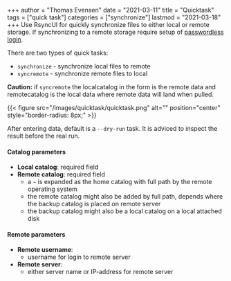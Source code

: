+++
author = "Thomas Evensen"
date = "2021-03-11"
title =  "Quicktask"
tags = ["quick task"]
categories = ["synchronize"]
lastmod = "2021-03-18"
+++
Use RsyncUI for quickly synchronize files to either local or remote storage. If synchronizing to a remote storage require setup of [passwordless login](/post/remotelogins/).

There are two types of quick tasks:

- `synchronize` - synchronize local files to remote
- `syncremote` - synchronize remote files to local

**Caution:** if `syncremote` the localcatalog in the form is the remote data and remotecatalog is the local data where remote data will land when pulled.

{{< figure src="/images/quicktask/quicktask.png" alt="" position="center" style="border-radius: 8px;" >}}

After entering data, default is a `--dry-run` task. It is adviced to inspect the result before the real run.

#### Catalog parameters
- **Local catalog**: required field
- **Remote catalog**: required field
  - a `~` is expanded as the home catalog with full path by the remote operating system
  - the remote catalog might also be added by full path, depends where the backup catalog is placed on remote server
  - the backup catalog might also be a local catalog on a local attached disk

#### Remote parameters
- **Remote username**:
  - username for login to remote server
- **Remote server**: 
  - either server name or IP-address for remote server
